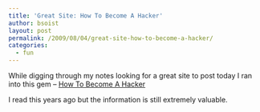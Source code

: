 ```yaml
---
title: 'Great Site: How To Become A Hacker'
author: bsoist
layout: post
permalink: /2009/08/04/great-site-how-to-become-a-hacker/
categories:
  - fun
---
```

While digging through my notes looking for a great site to post today I ran into this gem &#8211; [How To Become A Hacker][1]

I read this years ago but the information is still extremely valuable.

 [1]: http://catb.org/~esr/faqs/hacker-howto.html
